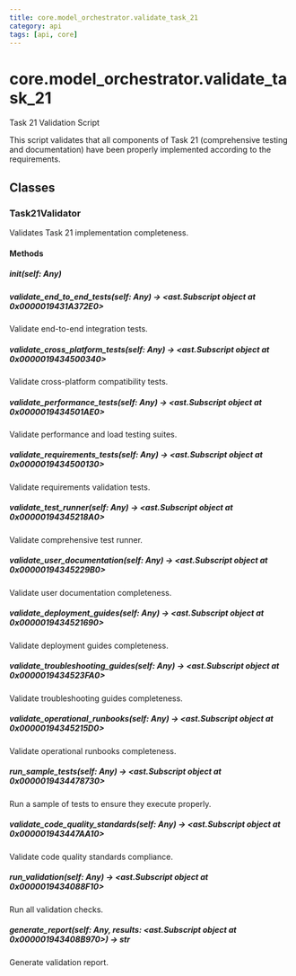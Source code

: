 ```yaml
---
title: core.model_orchestrator.validate_task_21
category: api
tags: [api, core]
---
```


# core.model_orchestrator.validate_task_21

Task 21 Validation Script

This script validates that all components of Task 21 (comprehensive testing and documentation)
have been properly implemented according to the requirements.

## Classes

### Task21Validator

Validates Task 21 implementation completeness.

#### Methods

##### __init__(self: Any)



##### validate_end_to_end_tests(self: Any) -> <ast.Subscript object at 0x0000019431A372E0>

Validate end-to-end integration tests.

##### validate_cross_platform_tests(self: Any) -> <ast.Subscript object at 0x0000019434500340>

Validate cross-platform compatibility tests.

##### validate_performance_tests(self: Any) -> <ast.Subscript object at 0x0000019434501AE0>

Validate performance and load testing suites.

##### validate_requirements_tests(self: Any) -> <ast.Subscript object at 0x0000019434500130>

Validate requirements validation tests.

##### validate_test_runner(self: Any) -> <ast.Subscript object at 0x00000194345218A0>

Validate comprehensive test runner.

##### validate_user_documentation(self: Any) -> <ast.Subscript object at 0x00000194345229B0>

Validate user documentation completeness.

##### validate_deployment_guides(self: Any) -> <ast.Subscript object at 0x0000019434521690>

Validate deployment guides completeness.

##### validate_troubleshooting_guides(self: Any) -> <ast.Subscript object at 0x0000019434523FA0>

Validate troubleshooting guides completeness.

##### validate_operational_runbooks(self: Any) -> <ast.Subscript object at 0x00000194345215D0>

Validate operational runbooks completeness.

##### run_sample_tests(self: Any) -> <ast.Subscript object at 0x0000019434478730>

Run a sample of tests to ensure they execute properly.

##### validate_code_quality_standards(self: Any) -> <ast.Subscript object at 0x000001943447AA10>

Validate code quality standards compliance.

##### run_validation(self: Any) -> <ast.Subscript object at 0x0000019434088F10>

Run all validation checks.

##### generate_report(self: Any, results: <ast.Subscript object at 0x000001943408B970>) -> str

Generate validation report.

